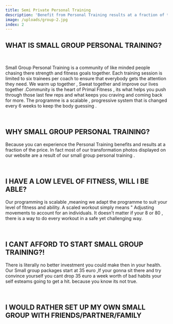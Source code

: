 ```yaml
---
title: Semi Private Personal Training
description: 'Benefit from Personal Training results at a fraction of the price , Our packages are between €30 and €40 per week.'
image: /uploads/group-2.jpg
index: 2
---
```



## **WHAT IS SMALL GROUP PERSONAL TRAINING?**

&nbsp;

Small Group Personal Training is a community of like minded people chasing there strength and fitness goals together. Each training session is limited to six trainees per coach to ensure that everybody gets the attention they need. We warm up together , Sweat together and improve our lives together .Community is the heart of Primal Fitness , its what helps you push through those last few reps and what keeps you craving and coming back for more. The programme is a scalable , progressive system that is changed every 6 weeks to keep the body guessing .

&nbsp;

## **WHY SMALL GROUP PERSONAL TRAINING?**

Because you can experience the Personal Training benefits and results at a fraction of the price. In fact most of our transformation photos displayed on our website are a result of our small group personal training .&nbsp;

&nbsp;

## **I HAVE A LOW LEVEL OF FITNESS, WILL I BE ABLE?**

Our programming is scalable ,meaning we adapt the programme to suit your level of fitness and ability. A scaled workout simply means " Adjusting movements to account for an individuals. It doesn't matter if your 8 or 80 , there is a way to do every workout in a safe yet challenging way.

&nbsp;

## **I CANT AFFORD TO START SMALL GROUP TRAINING?!**

There is literally no better investment you could make then in your health. Our Small group packages start at 35 euro ,If your gonna sit there and try convince yourself you cant drop 35 euro a week worth of bad habits your self esteams going to get a hit. because you know its not true.

&nbsp;

## **I WOULD RATHER SET UP MY OWN SMALL GROUP WITH FRIENDS/PARTNER/FAMILY**

# &nbsp;